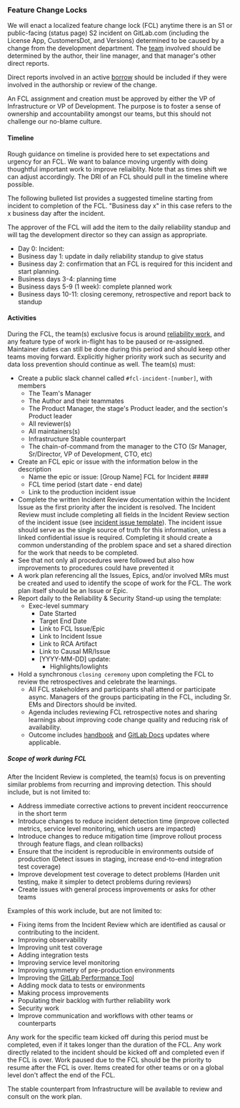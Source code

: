 ### Feature Change Locks

We will enact a localized feature change lock (FCL) anytime there is an S1 or public-facing (status page) S2 incident on GitLab.com (including the License App, CustomersDot, and Versions) determined to be caused by a change from the development department. The [team](https://about.gitlab.com/company/team/structure/#organizational-structure) involved should be determined by the author, their line manager, and that manager's other direct reports.

Direct reports involved in an active [borrow](https://about.gitlab.com/handbook/product/product-processes/#borrow) should be included if they were involved in the authorship or review of the change.

An FCL assignment and creation must be approved by either the VP of Infrastructure or VP of Development. The purpose is to foster a sense of ownership and accountability amongst our teams, but this should not challenge our no-blame culture.

#### Timeline

Rough guidance on timeline is provided here to set expectations and urgency for an FCL.  We want to balance moving urgently with doing thoughtful important work to improve reliaiblity.  Note that as times shift we can adjust accordingly.   The DRI of an FCL should pull in the timeline where possible.  

The following bulleted list provides a suggested timeline starting from incident to completion of the FCL.  "Business day x" in this case refers to the x business day after the incident.  

The approver of the FCL will add the item to the daily reliability standup and will tag the development director so they can assign as appropriate.

* Day 0: Incident: 
* Business day 1:  update in daily reliability standup to give status
* Business day 2:  confirmation that an FCL is required for this incident and start planning.
* Business days 3-4:  planning time
* Business days 5-9 (1 week):  complete planned work
* Business days 10-11:  closing ceremony, retrospective and report back to standup

#### Activities

During the FCL, the team(s) exclusive focus is around [reliability work](#scope-of-work-during-fcl), and any feature type of work in-flight has to be paused or re-assigned. Maintainer duties can still be done during this period and should keep other teams moving forward. Explicitly higher priority work such as security and data loss prevention should continue as well. The team(s) must:

* Create a public slack channel called `#fcl-incident-[number]`, with members
    * The Team's Manager
    * The Author and their teammates
    * The Product Manager, the stage's Product leader, and the section's Product leader
    * All reviewer(s)
    * All maintainers(s)
    * Infrastructure Stable counterpart
    * The chain-of-command from the manager to the CTO (Sr Manager, Sr/Director, VP of Development, CTO, etc)
* Create an FCL epic or issue with the information below in the description
    * Name the epic or issue: [Group Name] FCL for Incident ####
    * FCL time period (start date - end date)
    * Link to the production incident issue
* Complete the written Incident Review documentation within the Incident Issue as the first priority after the incident is resolved.  The Incident Review must include completing all fields in the Incident Review section of the incident issue (see [incident issue template](https://gitlab.com/gitlab-com/gl-infra/production/-/blob/master/.gitlab/issue_templates/incident.md)).  The incident issue should serve as the single source of truth for this information, unless a linked confidential issue is required. Completing it should create a common understanding of the problem space and set a shared direction for the work that needs to be completed.
* See that not only all procedures were followed but also how improvements to procedures could have prevented it
* A work plan referencing all the Issues, Epics, and/or involved MRs must be created and used to identify the scope of work for the FCL. The work plan itself should be an Issue or Epic.
* Report daily to the Reliability & Security Stand-up using the template:
    * Exec-level summary
        * Date Started
        * Target End Date
        * Link to FCL Issue/Epic
        * Link to Incident Issue
        * Link to RCA Artifact
        * Link to Causal MR/Issue
        * [YYYY-MM-DD] update:
            * Highlights/lowlights
* Hold a synchronous `closing ceremony` upon completing the FCL to review the retrospectives and celebrate the learnings.
    * All FCL stakeholders and participants shall attend or participate async.  Managers of the groups participating in the FCL, including Sr. EMs and Directors should be invited.
    * Agenda includes reviewing FCL retrospective notes and sharing learnings about improving code change quality and reducing risk of availability.
    * Outcome includes [handbook](https://about.gitlab.com/handbook/) and [GitLab Docs](https://docs.gitlab.com/ee/) updates where applicable.

##### Scope of work during FCL

After the Incident Review is completed, the team(s) focus is on preventing similar problems from recurring and improving detection. This should include, but is not limited to:

* Address immediate corrective actions to prevent incident reoccurrence in the short term
* Introduce changes to reduce incident detection time (improve collected metrics, service level monitoring, which users are impacted)
* Introduce changes to reduce mitigation time (improve rollout process through feature flags, and clean rollbacks)
* Ensure that the incident is reproducible in environments outside of production (Detect issues in staging, increase end-to-end integration test coverage)
* Improve development test coverage to detect problems (Harden unit testing, make it simpler to detect problems during reviews)
* Create issues with general process improvements or asks for other teams

Examples of this work include, but are not limited to:

* Fixing items from the Incident Review which are identified as causal or contributing to the incident.
* Improving observability
* Improving unit test coverage
* Adding integration tests
* Improving service level monitoring
* Improving symmetry of pre-production environments
* Improving the [GitLab Performance Tool](https://gitlab.com/gitlab-org/quality/performance)
* Adding mock data to tests or environments
* Making process improvements
* Populating their backlog with further reliability work
* Security work
* Improve communication and workflows with other teams or counterparts

Any work for the specific team kicked off during this period must be completed, even if it takes longer than the duration of the FCL. Any work directly related to the incident should be kicked off and completed even if the FCL is over. Work paused due to the FCL should be the priority to resume after the FCL is over. Items created for other teams or on a global level don't affect the end of the FCL.

The stable counterpart from Infrastructure will be available to review and consult on the work plan.
